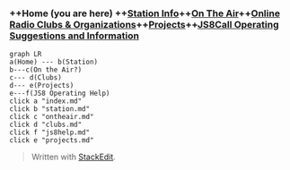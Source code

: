 
### ++Home (you are here) ++[Station Info](station.md)++[On The Air](ontheair.md)++[Online Radio Clubs & Organizations](clubs.md)++[Projects](projects.md)++[JS8Call Operating Suggestions and Information](js8opsuggestions.md)
```mermaid
graph LR
a(Home) --- b(Station)
b---c(On the Air?)
c--- d(Clubs) 
d--- e(Projects)
e---f(JS8 Operating Help)
click a "index.md"
click b "station.md"
click c "ontheair.md"
click d "clubs.md"
click f "js8help.md"
click e "projects.md"
```
> Written with [StackEdit](https://stackedit.io/).
<!--stackedit_data:
eyJoaXN0b3J5IjpbMTUwMjUyMDA2MF19
-->
